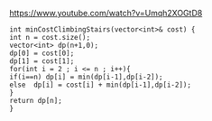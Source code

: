 https://www.youtube.com/watch?v=Umqh2XOGtD8
​
```
int minCostClimbingStairs(vector<int>& cost) {
int n = cost.size();
vector<int> dp(n+1,0);
dp[0] = cost[0];
dp[1] = cost[1];
for(int i = 2 ; i <= n ; i++){
if(i==n) dp[i] = min(dp[i-1],dp[i-2]);
else  dp[i] = cost[i] + min(dp[i-1],dp[i-2]);
}
return dp[n];
}